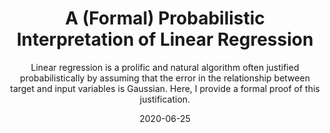 ---
layout: default
title: "A (Formal) Probabilistic Interpretation of Linear Regression"
subtitle: Linear regression is a prolific and natural algorithm often justified
          probabilistically by assuming that the error in the relationship between
          target and input variables is Gaussian. Here, I provide a formal proof
          of this justification.
date: 2020-06-25
keywords: probability, statistics
published: false
---